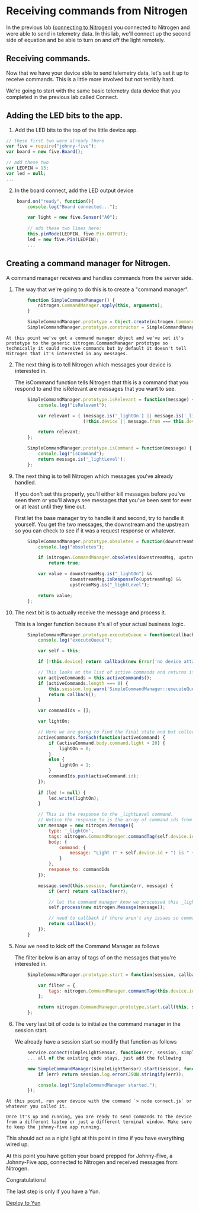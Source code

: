 # Receiving commands from Nitrogen

In the previous lab ([connecting to Nitrogen](./connect.md)) you connected to Nitrogen and were able to send in telemetry data. In this lab, we'll connect up the second side of equation and be able to turn on and off the light remotely. 

## Receiving commands. 

Now that we have your device able to send telemetry data, let's set it up to receive commands. This is a little more involved but not terribly hard. 

We're going to start with the same basic telemetry data device that you completed in the previous lab called Connect. 

## Adding the LED bits to the app. 
1. Add the LED bits to the top of the little device app. 

```js
// these first two were already there
var five = require("johnny-five");
var board = new five.Board();

// add these two
var LEDPIN = 13;
var led = null;
...
```

2. In the board connect, add the LED output device 

```js
    board.on("ready", function(){
        console.log("Board connected...");

        var light = new five.Sensor("A0");
        
        // add these two lines here: 
        this.pinMode(LEDPIN, five.Pin.OUTPUT);
        led = new five.Pin(LEDPIN);
        ... 
```

## Creating a command manager for Nitrogen.

A command manager receives and handles commands from the server side. 

1. The way that we're going to do this is to create a "command manager". 

```js
        function SimpleCommandManager() {
            nitrogen.CommandManager.apply(this, arguments);
        }

        SimpleCommandManager.prototype = Object.create(nitrogen.CommandManager.prototype);
        SimpleCommandManager.prototype.constructor = SimpleCommandManager;
```
    
    At this point we've got a command manager object and we've set it's prototype to the generic nitrogen.CommandManager prototype so technically it could receive commands but by default it doesn't tell Nitrogen that it's interested in any messages. 

2. The next thing is to tell Nitrogen which messages your device is interested in. 

    The isCommand function tells Nitrogen that this is a command that you respond to and the isRelevant are messages that you want to see. 

```js
        SimpleCommandManager.prototype.isRelevant = function(message) {
            console.log("isRelevant");

            var relevant = ( (message.is('_lightOn') || message.is('_lightLevel')) &&
                             (!this.device || message.from === this.device.id || message.to == this.device.id));

            return relevant;
        };

        SimpleCommandManager.prototype.isCommand = function(message) {
            console.log("isCommand");
            return message.is('_lightLevel');
        };
```

9. The next thing is to tell Nitrogen which messages you've already handled. 

    If you don't set this properly, you'll either kill messages before you've seen them or you'll always see messages that you've been sent for ever or at least until they time out. 
    
    First let the base manager try to handle it and second, try to handle it yourself. You get the two messages, the downstream and the upstream so you can check to see if it was a request response or whatever. 

```js
        SimpleCommandManager.prototype.obsoletes = function(downstreamMsg, upstreamMsg) {
            console.log("obsoletes");

            if (nitrogen.CommandManager.obsoletes(downstreamMsg, upstreamMsg))
                return true;

            var value = downstreamMsg.is("_lightOn") &&
                        downstreamMsg.isResponseTo(upstreamMsg) &&
                        upstreamMsg.is("_lightLevel");

            return value;
        };
```

10. The next bit is to actually receive the message and process it. 

    This is a longer function because it's all of your actual business logic. 

```js
        SimpleCommandManager.prototype.executeQueue = function(callback) {
            console.log("executeQueue");

            var self = this;

            if (!this.device) return callback(new Error('no device attached to control manager.'));

            // This looks at the list of active commands and returns if there's no commands to process.
            var activeCommands = this.activeCommands();
            if (activeCommands.length === 0) {
                this.session.log.warn('SimpleCommandManager::executeQueue: no active commands to execute.');
                return callback();
            }

            var commandIds = [];

            var lightOn;

            // Here we are going to find the final state and but collect all the active command ids because we'll use them in a moment.
            activeCommands.forEach(function(activeCommand) {
                if (activeCommand.body.command.light > 20) {
                    lightOn = 0;
                }
                else {
                    lightOn = 1;
                }
                commandIds.push(activeCommand.id);
            });
            
            if (led != null) {
                led.write(lightOn);
            }

            // This is the response to the _lightLevel command.
            // Notice the response_to is the array of command ids from above. This is used in the obsoletes method above as well.
            var message = new nitrogen.Message({
                type: '_lightOn',
                tags: nitrogen.CommandManager.commandTag(self.device.id),
                body: {
                    command: {
                        message: "Light (" + self.device.id + ") is " + JSON.stringify(lightOn) + " at " + Date.now()
                    }
                },
                response_to: commandIds
            });

            message.send(this.session, function(err, message) {
                if (err) return callback(err);

                // let the command manager know we processed this _lightOn message by passing it the _isOn message.
                self.process(new nitrogen.Message(message));

                // need to callback if there aren't any issues so commandManager can proceed.   
                return callback();
            });
        }
```

5. Now we need to kick off the Command Manager as follows

    The filter below is an array of tags of on the messages that you're interested in. 

```js
        SimpleCommandManager.prototype.start = function(session, callback) {

            var filter = {
                tags: nitrogen.CommandManager.commandTag(this.device.id)
            };

            return nitrogen.CommandManager.prototype.start.call(this, session, filter, callback);
        };
```

6. The very last bit of code is to initialize the command manager in the session start. 

    We already have a session start so modify that function as follows

```js
        service.connect(simpleLightSensor, function(err, session, simpleLightSensor) {
        ... all of the existing code stays, just add the following

        new SimpleCommandManager(simpleLightSensor).start(session, function(err, message) {
            if (err) return session.log.error(JSON.stringify(err));

            console.log("SimpleCommandManager started.");
        });

```

    At this point, run your device with the command `> node connect.js` or whatever you called it. 
    
    Once it's up and running, you are ready to send commands to the device from a different laptop or just a different terminal window. Make sure to keep the johnny-five app running. 

This should act as a night light at this point in time if you have everything wired up.
    

At this point you have gotten your board prepped for Johnny-Five, a Johnny-Five app, connected to Nitrogen and received messages from Nitrogen. 

Congratulations! 

The last step is only if you have a Yun. 

[Deploy to Yun](./deploytoyun.md)
